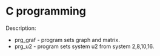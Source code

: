 # C programming

Description:

* prg_graf - program sets graph and matrix.
* prg_u2 - program sets system u2 from system 2,8,10,16.
